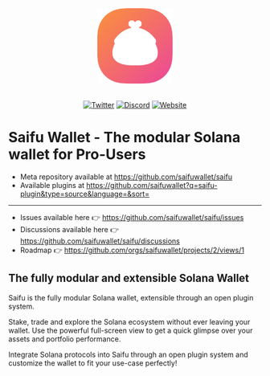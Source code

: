 <div align="center">
    <img src="https://github.com/saifuwallet/saifu/blob/main/attachments/logo.png" width="150"/>
</div>

<br/>

<div align="center">

[![Twitter][ico-twitter]][url-twitter]
[![Discord][ico-discord]][url-discord]
[![Website][ico-website]][url-website]

</div>

[ico-twitter]: https://img.shields.io/twitter/url?color=5314b9&label=SaifuWallet&logoColor=5314b9&style=social&url=https%3A%2F%2Ftwitter.com%2Fsaifuwallet
[ico-discord]: https://img.shields.io/website?label=chat&up_color=5314b9&up_message=Discord&url=https%3A%2F%2Fdiscord.gg%2FTQZryvwDTK
[ico-website]: https://img.shields.io/website?color=5314b9&up_color=b012b9&up_message=saifuwallet.com&url=https%3A%2F%2Fsaifuwallet.com

[url-twitter]: https://twitter.com/saifuwallet
[url-discord]: https://discord.gg/TQZryvwDTK
[url-website]: https://saifuwallet.com

# Saifu Wallet - The modular Solana wallet for Pro-Users

- Meta repository available at https://github.com/saifuwallet/saifu
- Available plugins at https://github.com/saifuwallet?q=saifu-plugin&type=source&language=&sort=

---

- Issues available here 👉 https://github.com/saifuwallet/saifu/issues
- Discussions available here 👉 https://github.com/saifuwallet/saifu/discussions
- Roadmap 👉 https://github.com/orgs/saifuwallet/projects/2/views/1

## The fully modular and extensible Solana Wallet

Saifu is the fully modular Solana wallet, extensible through an open plugin system. 

Stake, trade and explore the Solana ecosystem without ever leaving your wallet. Use the powerful full-screen view to get a quick glimpse over your assets and portfolio performance.

Integrate Solana protocols into Saifu through an open plugin system and customize the wallet to fit your use-case perfectly!
